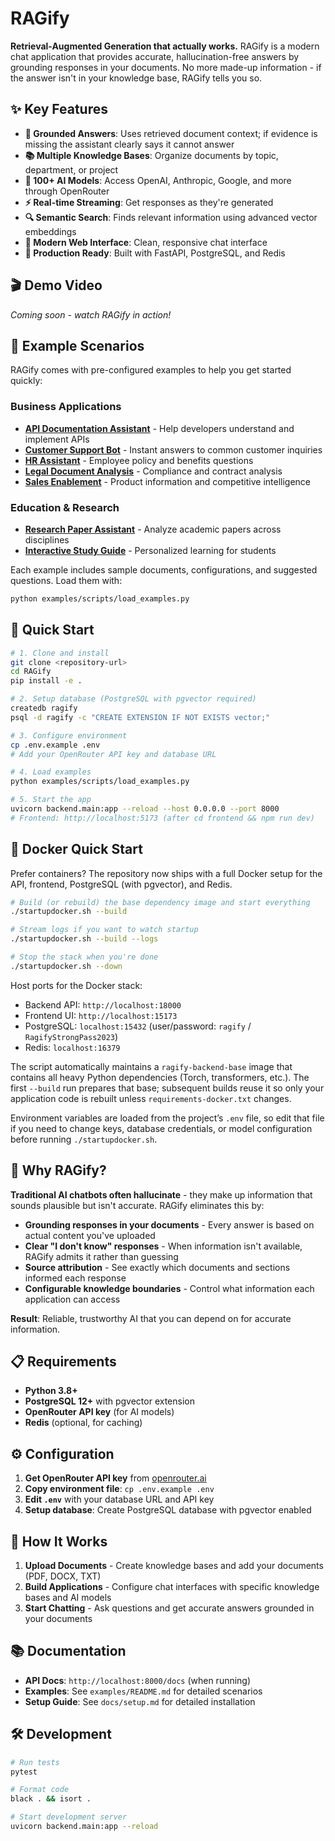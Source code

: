 # RAGify

**Retrieval-Augmented Generation that actually works.** RAGify is a modern chat application that provides accurate, hallucination-free answers by grounding responses in your documents. No more made-up information - if the answer isn't in your knowledge base, RAGify tells you so.

## ✨ Key Features

- **🎯 Grounded Answers**: Uses retrieved document context; if evidence is missing the assistant clearly says it cannot answer
- **📚 Multiple Knowledge Bases**: Organize documents by topic, department, or project
- **🤖 100+ AI Models**: Access OpenAI, Anthropic, Google, and more through OpenRouter
- **⚡ Real-time Streaming**: Get responses as they're generated
- **🔍 Semantic Search**: Finds relevant information using advanced vector embeddings
- **📱 Modern Web Interface**: Clean, responsive chat interface
- **🚀 Production Ready**: Built with FastAPI, PostgreSQL, and Redis

## 🎬 Demo Video

*Coming soon - watch RAGify in action!*

## 📖 Example Scenarios

RAGify comes with pre-configured examples to help you get started quickly:

### Business Applications
- **[API Documentation Assistant](examples/README.md#api-documentation-assistant)** - Help developers understand and implement APIs
- **[Customer Support Bot](examples/README.md#customer-support-assistant)** - Instant answers to common customer inquiries
- **[HR Assistant](examples/README.md#hr-assistant)** - Employee policy and benefits questions
- **[Legal Document Analysis](examples/README.md#legal-analysis-assistant)** - Compliance and contract analysis
- **[Sales Enablement](examples/README.md#sales-enablement-assistant)** - Product information and competitive intelligence

### Education & Research
- **[Research Paper Assistant](examples/README.md#research-paper-assistant)** - Analyze academic papers across disciplines
- **[Interactive Study Guide](examples/README.md#interactive-study-guide)** - Personalized learning for students

Each example includes sample documents, configurations, and suggested questions. Load them with:

```bash
python examples/scripts/load_examples.py
```

## 🚀 Quick Start

```bash
# 1. Clone and install
git clone <repository-url>
cd RAGify
pip install -e .

# 2. Setup database (PostgreSQL with pgvector required)
createdb ragify
psql -d ragify -c "CREATE EXTENSION IF NOT EXISTS vector;"

# 3. Configure environment
cp .env.example .env
# Add your OpenRouter API key and database URL

# 4. Load examples
python examples/scripts/load_examples.py

# 5. Start the app
uvicorn backend.main:app --reload --host 0.0.0.0 --port 8000
# Frontend: http://localhost:5173 (after cd frontend && npm run dev)
```

## 🐳 Docker Quick Start

Prefer containers? The repository now ships with a full Docker setup for the API, frontend, PostgreSQL (with pgvector), and Redis.

```bash
# Build (or rebuild) the base dependency image and start everything
./startupdocker.sh --build

# Stream logs if you want to watch startup
./startupdocker.sh --build --logs

# Stop the stack when you're done
./startupdocker.sh --down
```

Host ports for the Docker stack:

- Backend API: `http://localhost:18000`
- Frontend UI: `http://localhost:15173`
- PostgreSQL: `localhost:15432` (user/password: `ragify` / `RagifyStrongPass2023`)
- Redis: `localhost:16379`

The script automatically maintains a `ragify-backend-base` image that contains all heavy Python dependencies (Torch, transformers, etc.). The first `--build` run prepares that base; subsequent builds reuse it so only your application code is rebuilt unless `requirements-docker.txt` changes.

Environment variables are loaded from the project’s `.env` file, so edit that file if you need to change keys, database credentials, or model configuration before running `./startupdocker.sh`.

## 🎯 Why RAGify?

**Traditional AI chatbots often hallucinate** - they make up information that sounds plausible but isn't accurate. RAGify eliminates this by:

- **Grounding responses in your documents** - Every answer is based on actual content you've uploaded
- **Clear "I don't know" responses** - When information isn't available, RAGify admits it rather than guessing
- **Source attribution** - See exactly which documents and sections informed each response
- **Configurable knowledge boundaries** - Control what information each application can access

**Result**: Reliable, trustworthy AI that you can depend on for accurate information.

## 📋 Requirements

- **Python 3.8+**
- **PostgreSQL 12+** with pgvector extension
- **OpenRouter API key** (for AI models)
- **Redis** (optional, for caching)

## ⚙️ Configuration

1. **Get OpenRouter API key** from [openrouter.ai](https://openrouter.ai/)
2. **Copy environment file**: `cp .env.example .env`
3. **Edit `.env`** with your database URL and API key
4. **Setup database**: Create PostgreSQL database with pgvector enabled

## 🎯 How It Works

1. **Upload Documents** - Create knowledge bases and add your documents (PDF, DOCX, TXT)
2. **Build Applications** - Configure chat interfaces with specific knowledge bases and AI models
3. **Start Chatting** - Ask questions and get accurate answers grounded in your documents

## 📚 Documentation

- **API Docs**: `http://localhost:8000/docs` (when running)
- **Examples**: See `examples/README.md` for detailed scenarios
- **Setup Guide**: See `docs/setup.md` for detailed installation

## 🛠️ Development

```bash
# Run tests
pytest

# Format code
black . && isort .

# Start development server
uvicorn backend.main:app --reload
```
